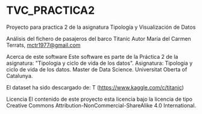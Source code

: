# TVC_PRACTICA2
Proyecto para practica 2 de la asignatura Tipología y Visualización de Datos

Análisis del fichero de pasajeros del barco Titanic
Autor
María del Carmen Terrats, mctr1977@gmail.com

Acerca de este software
Este software es parte de la Práctica 2 de la asignatura: "Tipologia y ciclo de vida de los datos".
Asignatura: Tipologia y ciclo de vida de los datos.
Master de Data Science.
Universitat Oberta of Catalunya.

El dataset ha sido descargado de: T (https://www.kaggle.com/c/titanic)

Licencia
El contenido de este proyecto esta licencia bajo la licencia de tipo Creative Commons Attribution-NonCommercial-ShareAlike 4.0 International.
